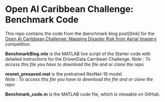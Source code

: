 # Open AI Caribbean Challenge: Benchmark Code

This repo contains the code from the (benchmark blog post)[link] for the [Open AI Caribbean Challenge: Mapping Disaster Risk from Aerial Imagery](https://www.drivendata.org/competitions/58/disaster-response-roof-type/page/142/) competition.

**BenchmarkBlog.mlx** is the MATLAB live script of the Starter code with detailed instructions for the DrivenData Carribean Challenge.
*Note : To access this file you have to download the file and or clone the repo*

**resnet_presaved.mat** is the pretrained ResNet-18 model.
<br /> *Note : To access this file you have to download the file and or clone the repo*

**Benchmark_code.m** is the  MATLAB code file, which is viewable on GitHub.
